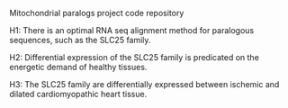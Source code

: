 Mitochondrial paralogs project code repository

H1: There is an optimal RNA seq alignment method for paralogous sequences,
such as the SLC25 family.

H2: Differential expression of the SLC25 family is predicated on the 
energetic demand of healthy tissues.

H3: The SLC25 family are differentially expressed between ischemic and dilated
cardiomyopathic heart tissue.
